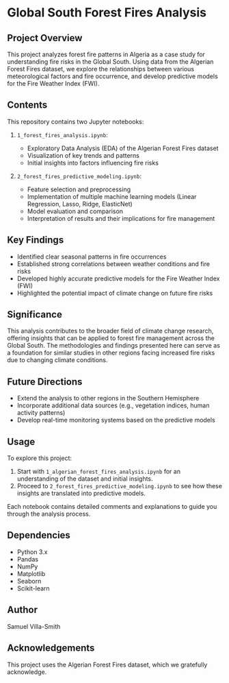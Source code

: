 # Global South Forest Fires Analysis

## Project Overview
This project analyzes forest fire patterns in Algeria as a case study for understanding fire risks in the Global South. Using data from the Algerian Forest Fires dataset, we explore the relationships between various meteorological factors and fire occurrence, and develop predictive models for the Fire Weather Index (FWI).

## Contents
This repository contains two Jupyter notebooks:

1. `1_forest_fires_analysis.ipynb`: 
   - Exploratory Data Analysis (EDA) of the Algerian Forest Fires dataset
   - Visualization of key trends and patterns
   - Initial insights into factors influencing fire risks

2. `2_forest_fires_predictive_modeling.ipynb`:
   - Feature selection and preprocessing
   - Implementation of multiple machine learning models (Linear Regression, Lasso, Ridge, ElasticNet)
   - Model evaluation and comparison
   - Interpretation of results and their implications for fire management

## Key Findings
- Identified clear seasonal patterns in fire occurrences
- Established strong correlations between weather conditions and fire risks
- Developed highly accurate predictive models for the Fire Weather Index (FWI)
- Highlighted the potential impact of climate change on future fire risks

## Significance
This analysis contributes to the broader field of climate change research, offering insights that can be applied to forest fire management across the Global South. The methodologies and findings presented here can serve as a foundation for similar studies in other regions facing increased fire risks due to changing climate conditions.

## Future Directions
- Extend the analysis to other regions in the Southern Hemisphere
- Incorporate additional data sources (e.g., vegetation indices, human activity patterns)
- Develop real-time monitoring systems based on the predictive models

## Usage
To explore this project:
1. Start with `1_algerian_forest_fires_analysis.ipynb` for an understanding of the dataset and initial insights.
2. Proceed to `2_forest_fires_predictive_modeling.ipynb` to see how these insights are translated into predictive models.

Each notebook contains detailed comments and explanations to guide you through the analysis process.

## Dependencies
- Python 3.x
- Pandas
- NumPy
- Matplotlib
- Seaborn
- Scikit-learn

## Author
Samuel Villa-Smith

## Acknowledgements
This project uses the Algerian Forest Fires dataset, which we gratefully acknowledge.
